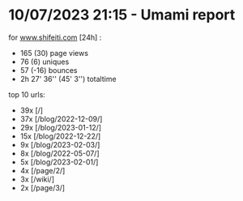 # 10/07/2023 21:15 - Umami report
for www.shifeiti.com [24h] :

 - 165 (30) page views
 - 76 (6) uniques
 - 57 (-16) bounces
 - 2h 27' 36'' (45' 3'') totaltime


top 10 urls:
 - 39x [/]
 - 37x [/blog/2022-12-09/]
 - 29x [/blog/2023-01-12/]
 - 15x [/blog/2022-12-22/]
 - 9x [/blog/2023-02-03/]
 - 8x [/blog/2022-05-07/]
 - 5x [/blog/2023-02-01/]
 - 4x [/page/2/]
 - 3x [/wiki/]
 - 2x [/page/3/]


